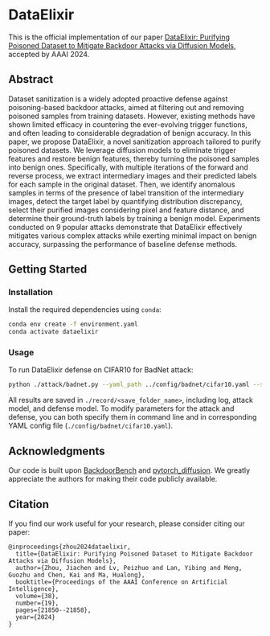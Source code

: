 # DataElixir

This is the official implementation of our paper [DataElixir: Purifying Poisoned Dataset to Mitigate Backdoor Attacks via Diffusion Models](https://arxiv.org/abs/2312.11057), accepted by AAAI 2024.

## Abstract
Dataset sanitization is a widely adopted proactive defense against poisoning-based backdoor attacks, aimed at filtering out and removing poisoned samples from training datasets. However, existing methods have shown limited efficacy in countering the ever-evolving trigger functions, and often leading to considerable degradation of benign accuracy. In this paper, we propose DataElixir, a novel sanitization approach tailored to purify poisoned datasets. We leverage diffusion models to eliminate trigger features and restore benign features, thereby turning the poisoned samples into benign ones. Specifically, with multiple iterations of the forward and reverse process, we extract intermediary images and their predicted labels for each sample in the original dataset. Then, we identify anomalous samples in terms of the presence of label transition of the intermediary images, detect the target label by quantifying distribution discrepancy, select their purified images considering pixel and feature distance, and determine their ground-truth labels by training a benign model. Experiments conducted on 9 popular attacks demonstrate that DataElixir effectively mitigates various complex attacks while exerting minimal impact on benign accuracy, surpassing the performance of baseline defense methods.

## Getting Started

### Installation
Install the required dependencies using `conda`:
```bash
conda env create -f environment.yaml
conda activate dataelixir
```

### Usage
To run DataElixir defense on CIFAR10 for BadNet attack:
```bash
python ./attack/badnet.py --yaml_path ../config/badnet/cifar10.yaml --save_folder_name badnet
```
All results are saved in `./record/<save_folder_name>`, including log, attack model, and defense model. To modify parameters for the attack and defense, you can both specify them in command line and in corresponding YAML config file (`./config/badnet/cifar10.yaml`).

## Acknowledgments
Our code is built upon [BackdoorBench](https://github.com/SCLBD/BackdoorBench/tree/v1) and [pytorch_diffusion](https://github.com/pesser/pytorch_diffusion). We greatly appreciate the authors for making their code publicly available.

## Citation
If you find our work useful for your research, please consider citing our paper:
```
@inproceedings{zhou2024dataelixir,
  title={DataElixir: Purifying Poisoned Dataset to Mitigate Backdoor Attacks via Diffusion Models},
  author={Zhou, Jiachen and Lv, Peizhuo and Lan, Yibing and Meng, Guozhu and Chen, Kai and Ma, Hualong},
  booktitle={Proceedings of the AAAI Conference on Artificial Intelligence},
  volume={38},
  number={19},
  pages={21850--21858},
  year={2024}
}
```